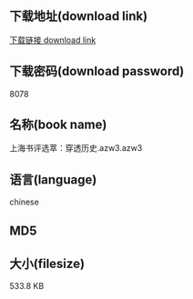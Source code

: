 ## 下载地址(download link)
[下载链接 download link](https://tutu365.netlify.app/?s=%E4%B8%8A%E6%B5%B7%E4%B9%A6%E8%AF%84%E9%80%89%E8%90%83%EF%BC%9A%E7%A9%BF%E9%80%8F%E5%8E%86%E5%8F%B2.azw3)

## 下载密码(download password)
8078

## 名称(book name)
上海书评选萃：穿透历史.azw3.azw3

## 语言(language)
chinese

## MD5


## 大小(filesize)
533.8 KB
